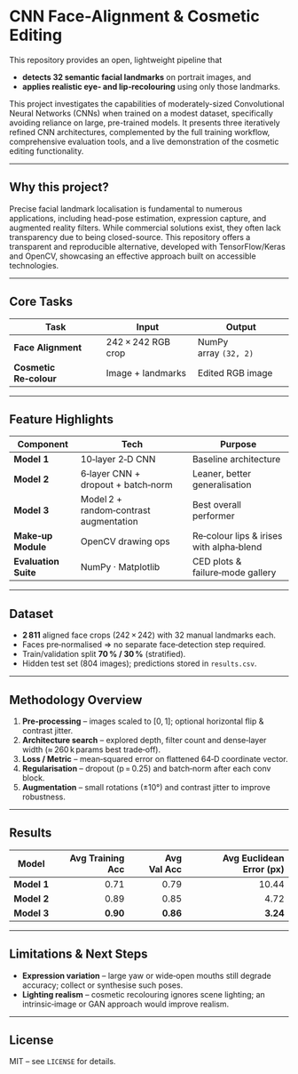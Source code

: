 # CNN Face‑Alignment & Cosmetic Editing

This repository provides an open, lightweight pipeline that
* **detects 32 semantic facial landmarks** on portrait images, and
* **applies realistic eye‑ and lip‑recolouring** using only those landmarks.

This project investigates the capabilities of moderately-sized Convolutional Neural Networks (CNNs) when trained on a modest dataset, specifically avoiding reliance on large, pre-trained models. It presents three iteratively refined CNN architectures, complemented by the full training workflow, comprehensive evaluation tools, and a live demonstration of the cosmetic editing functionality.

---
## Why this project?
Precise facial landmark localisation is fundamental to numerous applications, including head-pose estimation, expression capture, and augmented reality filters. While commercial solutions exist, they often lack transparency due to being closed-source. This repository offers a transparent and reproducible alternative, developed with TensorFlow/Keras and OpenCV, showcasing an effective approach built on accessible technologies.

---
## Core Tasks
| Task | Input | Output |
|------|-------|--------|
| **Face Alignment** | 242 × 242 RGB crop | NumPy array `(32, 2)` |
| **Cosmetic Re‑colour** | Image + landmarks | Edited RGB image |

---
## Feature Highlights
| Component | Tech | Purpose |
|-----------|------|---------|
| **Model 1** | 10‑layer 2‑D CNN | Baseline architecture |
| **Model 2** | 6‑layer CNN + dropout + batch‑norm | Leaner, better generalisation |
| **Model 3** | Model 2 + random‑contrast augmentation | Best overall performer |
| **Make‑up Module** | OpenCV drawing ops | Re‑colour lips & irises with alpha‑blend |
| **Evaluation Suite** | NumPy · Matplotlib | CED plots & failure‑mode gallery |

---
## Dataset
* **2 811** aligned face crops (242 × 242) with 32 manual landmarks each.
* Faces pre‑normalised ⇒ no separate face‑detection step required.
* Train/validation split **70 % / 30 %** (stratified).
* Hidden test set (804 images); predictions stored in `results.csv`.

---
## Methodology Overview
1. **Pre‑processing** – images scaled to [0, 1]; optional horizontal flip & contrast jitter.
2. **Architecture search** – explored depth, filter count and dense‑layer width (≈ 260 k params best trade‑off).
3. **Loss / Metric** – mean‑squared error on flattened 64‑D coordinate vector.
4. **Regularisation** – dropout (p = 0.25) and batch‑norm after each conv block.
5. **Augmentation** – small rotations (±10°) and contrast jitter to improve robustness.

---
## Results
| Model | Avg Training Acc | Avg Val Acc | Avg Euclidean Error (px) |
|-------|----------------:|-----------:|-------------------------:|
| **Model 1** | 0.71 | 0.79 | 10.44 |
| **Model 2** | 0.89 | 0.85 | 4.72 |
| **Model 3** | **0.90** | **0.86** | **3.24** |

---
## Limitations & Next Steps
* **Expression variation** – large yaw or wide‑open mouths still degrade accuracy; collect or synthesise such poses.
* **Lighting realism** – cosmetic recolouring ignores scene lighting; an intrinsic‑image or GAN approach would improve realism.

---
## License
MIT – see `LICENSE` for details.


